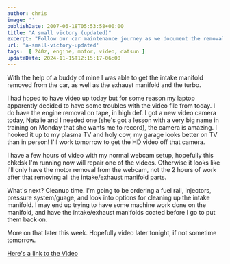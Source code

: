 ```yaml
---
author: chris
image: ''
publishDate: 2007-06-18T05:53:58+00:00
title: "A small victory (updated)"
excerpt: "Follow our car maintenance journey as we document the removal of a car's intake manifold, exhaust manifold, and turbo. Catch it all on HD video!"
url: 'a-small-victory-updated'
tags:  [ 240z, engine, motor, video, datsun ] 
updateDate: 2024-11-15T12:15:17-06:00
---
```


With the help of a buddy of mine I was able to get the intake manifold removed from the car, as well as the exhaust manifold and the turbo.

I had hoped to have video up today but for some reason my laptop apparently decided to have some troubles with the video file from today. I do have the engine removal on tape, in high def. I got a new video camera today, Natalie and I needed one (she's got a lesson with a very big name in training on Monday that she wants me to record), the camera is amazing. I hooked it up to my plasma TV and holy cow, my garage looks better on TV than in person! I'll work tomorrow to get the HD video off that camera.

I have a few hours of video with my normal webcam setup, hopefully this chkdsk I'm running now will repair one of the videos. Otherwise it looks like I'll only have the motor removal from the webcam, not the 2 hours of work after that removing all the intake/exhaust manifold parts.

What's next? Cleanup time. I'm going to be ordering a fuel rail, injectors, pressure system/guage, and look into options for cleaning up the intake manifold. I may end up trying to have some machine work done on the manifold, and have the intake/exhaust manifolds coated before I go to put them back on.

More on that later this week. Hopefully video later tonight, if not sometime tomorrow.

[Here's a link to the Video](/engine-removal-video-1-of-2)

